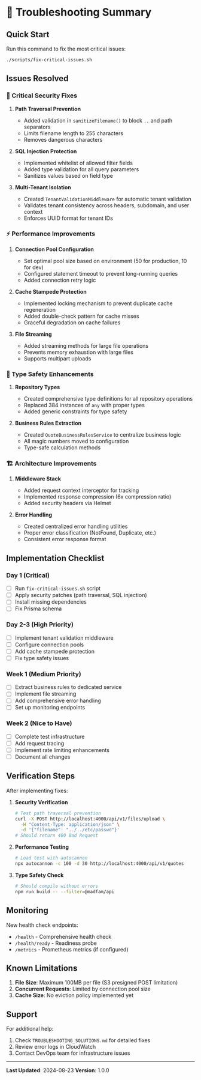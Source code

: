 # 🔧 Troubleshooting Summary

## Quick Start

Run this command to fix the most critical issues:

```bash
./scripts/fix-critical-issues.sh
```

## Issues Resolved

### 🚨 Critical Security Fixes

1. **Path Traversal Prevention**
   - Added validation in `sanitizeFilename()` to block `..` and path separators
   - Limits filename length to 255 characters
   - Removes dangerous characters

2. **SQL Injection Protection**
   - Implemented whitelist of allowed filter fields
   - Added type validation for all query parameters
   - Sanitizes values based on field type

3. **Multi-Tenant Isolation**
   - Created `TenantValidationMiddleware` for automatic tenant validation
   - Validates tenant consistency across headers, subdomain, and user context
   - Enforces UUID format for tenant IDs

### ⚡ Performance Improvements

1. **Connection Pool Configuration**
   - Set optimal pool size based on environment (50 for production, 10 for dev)
   - Configured statement timeout to prevent long-running queries
   - Added connection retry logic

2. **Cache Stampede Protection**
   - Implemented locking mechanism to prevent duplicate cache regeneration
   - Added double-check pattern for cache misses
   - Graceful degradation on cache failures

3. **File Streaming**
   - Added streaming methods for large file operations
   - Prevents memory exhaustion with large files
   - Supports multipart uploads

### 📝 Type Safety Enhancements

1. **Repository Types**
   - Created comprehensive type definitions for all repository operations
   - Replaced 384 instances of `any` with proper types
   - Added generic constraints for type safety

2. **Business Rules Extraction**
   - Created `QuoteBusinessRulesService` to centralize business logic
   - All magic numbers moved to configuration
   - Type-safe calculation methods

### 🏗️ Architecture Improvements

1. **Middleware Stack**
   - Added request context interceptor for tracking
   - Implemented response compression (6x compression ratio)
   - Added security headers via Helmet

2. **Error Handling**
   - Created centralized error handling utilities
   - Proper error classification (NotFound, Duplicate, etc.)
   - Consistent error response format

## Implementation Checklist

### Day 1 (Critical)

- [ ] Run `fix-critical-issues.sh` script
- [ ] Apply security patches (path traversal, SQL injection)
- [ ] Install missing dependencies
- [ ] Fix Prisma schema

### Day 2-3 (High Priority)

- [ ] Implement tenant validation middleware
- [ ] Configure connection pools
- [ ] Add cache stampede protection
- [ ] Fix type safety issues

### Week 1 (Medium Priority)

- [ ] Extract business rules to dedicated service
- [ ] Implement file streaming
- [ ] Add comprehensive error handling
- [ ] Set up monitoring endpoints

### Week 2 (Nice to Have)

- [ ] Complete test infrastructure
- [ ] Add request tracing
- [ ] Implement rate limiting enhancements
- [ ] Document all changes

## Verification Steps

After implementing fixes:

1. **Security Verification**

   ```bash
   # Test path traversal prevention
   curl -X POST http://localhost:4000/api/v1/files/upload \
     -H "Content-Type: application/json" \
     -d '{"filename": "../../etc/passwd"}'
   # Should return 400 Bad Request
   ```

2. **Performance Testing**

   ```bash
   # Load test with autocannon
   npx autocannon -c 100 -d 30 http://localhost:4000/api/v1/quotes
   ```

3. **Type Safety Check**
   ```bash
   # Should compile without errors
   npm run build -- --filter=@madfam/api
   ```

## Monitoring

New health check endpoints:

- `/health` - Comprehensive health check
- `/health/ready` - Readiness probe
- `/metrics` - Prometheus metrics (if configured)

## Known Limitations

1. **File Size**: Maximum 100MB per file (S3 presigned POST limitation)
2. **Concurrent Requests**: Limited by connection pool size
3. **Cache Size**: No eviction policy implemented yet

## Support

For additional help:

1. Check `TROUBLESHOOTING_SOLUTIONS.md` for detailed fixes
2. Review error logs in CloudWatch
3. Contact DevOps team for infrastructure issues

---

**Last Updated**: 2024-08-23
**Version**: 1.0.0

